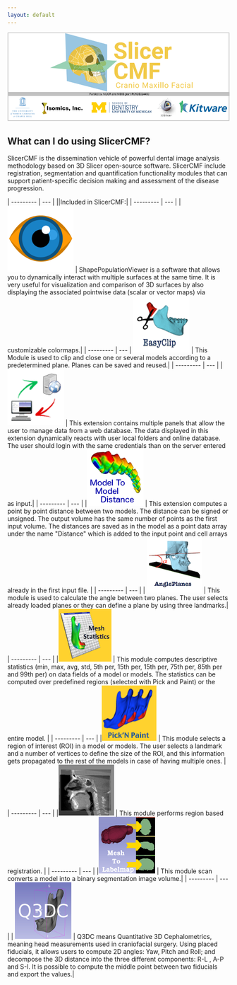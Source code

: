 ```yaml
---
layout: default
---
```


![SlicerCMF](images/SlicerCMFSplashScreen.png "SlicerCMF is a collaboration between UNC-CH, UofM Dentistry, Isomics and Kitware.")

What can I do using SlicerCMF?
---------------------
SlicerCMF is the dissemination vehicle of powerful dental image analysis methodology based on 3D Slicer open-source software. SlicerCMF include registration, segmentation and quantification functionality modules that can support patient-specific decision making and assessment of the disease progression.

| --------- | --- |
||Included in SlicerCMF:|
| --------- | --- |
|[![ShapePopulationViewer](images/ShapePopulationViewer.png)](https://www.slicer.org/wiki/Documentation/4.10/Extensions/ShapePopulationViewer) | ShapePopulationViewer is a software that allows you to dynamically interact with multiple surfaces at the same time. It is very useful for visualization and comparison of 3D surfaces by also displaying the associated pointwise data (scalar or vector maps) via customizable colormaps.|
| --------- | --- |
[![EasyClip](images/EasyClip.png )](https://www.slicer.org/wiki/Documentation/4.10/Extensions/EasyClip) | This Module is used to clip and close one or several models according to a predetermined plane. Planes can be saved and reused.|
| --------- | --- |
|[![DatabaseInteractor](images/DatabaseInteractor.png)](https://www.slicer.org/wiki/Documentation/4.10/Extensions/DatabaseInteractor) | This extension contains multiple panels that allow the user to manage data from a web database. The data displayed in this extension dynamically reacts with user local folders and online database. The user should login with the same credentials than on the server entered as input.|
| --------- | --- |
|[![ModelToModelDistance](images/ModelToModelDistance.png)](https://www.slicer.org/wiki/Documentation/4.10/Extensions/ModelToModelDistance) | This extension computes a point by point distance between two models. The distance can be signed or unsigned. The output volume has the same number of points as the first input volume. The distances are saved as in the model as a point data array under the name "Distance" which is added to the input point and cell arrays already in the first input file. |
| --------- | --- |
| [![AnglePlanes](images/AnglePlanes.png)](https://www.slicer.org/wiki/Documentation/4.10/Extensions/AnglePlanes) | This module is used to calculate the angle between two planes. The user selects already loaded planes or they can define a plane by using three landmarks.|
| --------- | --- |
|[![MeshStatistics](images/MeshStatistics.png )](https://www.slicer.org/wiki/Documentation/4.10/Extensions/MeshStatistics) | This module computes descriptive statistics (min, max, avg, std, 5th per, 15th per, 15th per, 75th per, 85th per and 99th per) on data fields of a model or models. The statistics can be computed over predefined regions (selected with Pick and Paint) or the entire model. |
| --------- | --- |
|[![PickAndPaint](images/PickAndPaint.png)](https://www.slicer.org/wiki/Documentation/4.10/Extensions/PickAndPaint) | This module selects a region of interest (ROI) in a model or models. The user selects a landmark and a number of vertices to define the size of the ROI, and this information gets propagated to the rest of the models in case of having multiple ones. |
| --------- | --- |
|[![CMFreg](images/CMFreg.png)](https://www.slicer.org/wiki/Documentation/4.10/Extensions/CMFreg) | This module performs region based registration. |
| --------- | --- |
|[![MeshToLabelMap](images/MeshToLabelMap.png)](https://www.slicer.org/wiki/Documentation/4.10/Extensions/MeshToLabelMap) | This module scan converts a model into a binary segmentation image volume.|
| --------- | --- |
| [![Q3DC](images/Q3DC.png)](https://www.slicer.org/wiki/Documentation/4.10/Extensions/Q3DC) | Q3DC means Quantitative 3D Cephalometrics, meaning head measurements used in craniofacial surgery. Using placed fiducials, it allows users to compute 2D angles: Yaw, Pitch and Roll; and decompose the 3D distance into the three different components: R-L , A-P and S-I. It is possible to compute the middle point between two fiducials and export the values.|
